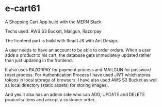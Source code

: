 # e-cart61

A Shopping Cart App build with the MERN Stack

Techs used: AWS S3 Bucket, Mailgun, Razorpay

The frontend part is build with React JS with Ant Design.

A user needs to have an account to be able to order orders. When a user adds a product to his cart, the database gets immediately updated rather than just updating in the frontend.

It also uses RAZORPAY for payment process and MAILGUN for password reset process. For Authentication Process I have used JWT which stores tokens in local storage of browsers. I have also used AWS S3 Bucket as well as local directory (static assets) for storing images..

And yes it also has an admin side who can ADD, UPDATE and DELETE products/items and accept a customer order..


